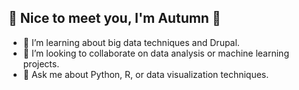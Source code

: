## 🌻 Nice to meet you, I'm Autumn 🌻

- 🌱 I’m learning about big data techniques and Drupal.
- 👯 I’m looking to collaborate on data analysis or machine learning projects.
- 💬 Ask me about Python, R, or data visualization techniques.

<!--
**LimeMeringue/LimeMeringue** is a ✨ _special_ ✨ repository because its `README.md` (this file) appears on your GitHub profile.

Here are some ideas to get you started:

- 🔭 I’m currently working on ...
- 🌱 I’m currently learning ...
- 👯 I’m looking to collaborate on ...
- 🤔 I’m looking for help with ...
- 💬 Ask me about ...
- 📫 How to reach me: ...
- 😄 Pronouns: ...
- ⚡ Fun fact: ...
-->
